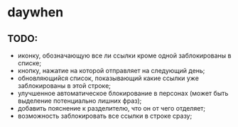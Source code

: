 # daywhen

## TODO:
* иконку, обозначающую все ли ссылки кроме одной заблокированы в списке;
* кнопку, нажатие на которой отправляет на следующий день;
* обновляющийся список, показывающий какие ссылки уже заблокированы в этой строке;
* улучшенное автоматическое блокирование в персонах (может быть выделение потенциально лишних фраз);
* добавить пояснение к разделителю, что он от чего отделяет;
* возможность заблокировать все ссылки в строке сразу;